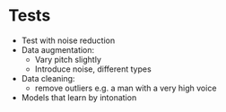 # Tests

- Test with noise reduction
- Data augmentation:
    - Vary pitch slightly
    - Introduce noise, different types
- Data cleaning:
    - remove outliers e.g. a man with a very high voice
- Models that learn by intonation